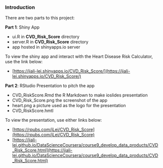 ### Introduction

There are two parts to this project:

**Part 1**: Shiny App

- ui.R in **CVD_Risk_Score** directory
- server.R in **CVD_Risk_Score** directory
- app hosted in shinyapps.io server

To view the shiny app and interact with the Heart Disease Risk Calculator, use the link below:

- [https://jiali-lei.shinyapps.io/CVD_Risk_Score/](https://jiali-lei.shinyapps.io/CVD_Risk_Score/)

**Part 2**: RStudio Presentation to pitch the app

- CVD_RiskScore.Rmd     the R Markdown to make ioslides presentation
- CVD_Risk_Score.png    the screenshot of the app
- heart.png    a picture used as the logo for the presentation
- CVD_RiskScore.hmtl

To view the presentation, use either links below:

- [https://rpubs.com/jLei/CVD_Risk_Score](https://rpubs.com/jLei/CVD_Risk_Score)
- [https://jiali-lei.github.io/DataScienceCoursera/course9_develop_data_products/CVD_Risk_Score.html](https://jiali-lei.github.io/DataScienceCoursera/course9_develop_data_products/CVD_Risk_Score.html)

